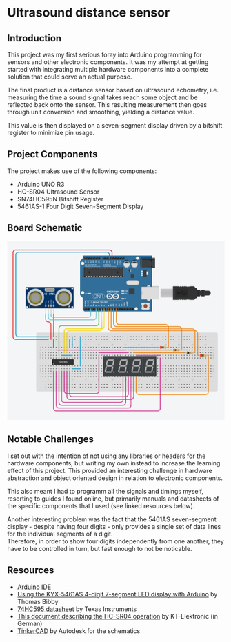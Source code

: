 # Ultrasound distance sensor

## Introduction

This project was my first serious foray into Arduino programming for sensors and other
electronic components. It was my attempt at getting started with integrating multiple
hardware components into a complete solution that could serve an actual purpose.

The final product is a distance sensor based on ultrasound echometry, i.e. measuring
the time a sound signal takes reach some object and be reflected back onto the sensor.
This resulting measurement then goes through unit conversion and smoothing, yielding
a distance value. 

This value is then displayed on a seven-segment display driven by a bitshift register to minimize pin usage.

## Project Components

The project makes use of the following components:

- Arduino UNO R3
- HC-SR04 Ultrasound Sensor
- SN74HC595N Bitshift Register
- 5461AS-1 Four Digit Seven-Segment Display

## Board Schematic

![Board Schematic](/docs/img/schematic.png)

## Notable Challenges

I set out with the intention of not using any libraries or headers for the hardware components, but writing my own instead to increase the learning effect of this project. This provided an interesting challenge in hardware abstraction and object oriented design in relation to electronic components.

This also meant I had to programm all the signals and timings myself, resorting to guides I found online, but primarily manuals and datasheets of the specific components that I used (see linked resources below).

Another interesting problem was the fact that the 5461AS seven-segment display - despite having four digits - only provides a single set of data lines for the individual segments of a digit. <br> Therefore, in order to show four digits independently from one another, they have to be controlled in turn, but fast enough to not be noticable.

## Resources

- [Arduino IDE](https://www.arduino.cc/en/software)
- [Using the KYX-5461AS 4-digit 7-segment LED display with Arduino](https://thomas.bibby.ie/using-the-kyx-5461as-4-digit-7-segment-led-display-with-arduino/) by Thomas Bibby
- [74HC595 datasheet](https://www.ti.com/lit/ds/symlink/sn74hc595.pdf?ts=1721926001283&ref_url=https%253A%252F%252Feu.mouser.com%252F) by Texas Instruments
- [This document describing the HC-SR04 operation](https://www.mikrocontroller.net/attachment/218122/HC-SR04_ultraschallmodul_beschreibung_3.pdf) by KT-Elektronic (in German)
- [TinkerCAD](https://www.tinkercad.com) by Autodesk for the schematics
